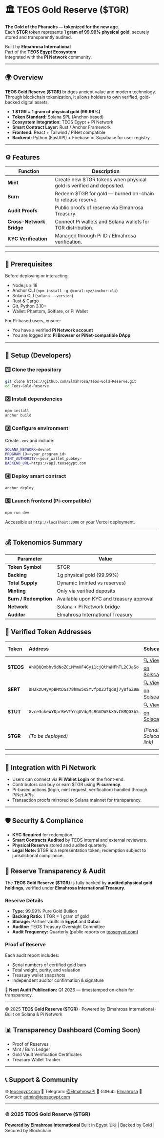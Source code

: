 # 🏛️ TEOS Gold Reserve ($TGR)

**The Gold of the Pharaohs — tokenized for the new age.**  
Each **$TGR** token represents **1 gram of 99.99% physical gold**, securely stored and transparently audited.  

Built by **Elmahrosa International**  
Part of the **TEOS Egypt Ecosystem**  
Integrated with the **Pi Network** community.

---

## 🌍 Overview

**TEOS Gold Reserve ($TGR)** bridges ancient value and modern technology.  
Through blockchain tokenization, it allows holders to own verified, gold-backed digital assets.

- **1 $TGR = 1 gram of physical gold (99.99%)**
- **Token Standard:** Solana SPL (Anchor-based)
- **Ecosystem Integration:** TEOS Egypt + Pi Network
- **Smart Contract Layer:** Rust / Anchor Framework
- **Frontend:** React + Tailwind / PiNet compatible
- **Backend:** Python (FastAPI) + Firebase or Supabase for user registry

---

## ⚙️ Features

| Function | Description |
|-----------|--------------|
| **Mint** | Create new $TGR tokens when physical gold is verified and deposited. |
| **Burn** | Redeem $TGR for gold — burned on-chain to release reserve. |
| **Audit Proofs** | Public proofs of reserve via Elmahrosa Treasury. |
| **Cross-Network Bridge** | Connect Pi wallets and Solana wallets for TGR distribution. |
| **KYC Verification** | Managed through Pi ID / Elmahrosa verification. |

---

## 🧠 Prerequisites

Before deploying or interacting:

- Node.js ≥ 18  
- Anchor CLI (`npm install -g @coral-xyz/anchor-cli`)
- Solana CLI (`solana --version`)
- Rust & Cargo  
- Git, Python 3.10+  
- Wallet: Phantom, Solflare, or Pi Wallet  

For Pi-based users, ensure:
- You have a verified **Pi Network account**
- You are logged into **Pi Browser or PiNet-compatible DApp**

---

## 🚀 Setup (Developers)

### 1️⃣ Clone the repository
```bash
git clone https://github.com/Elmahrosa/Teos-Gold-Reserve.git
cd Teos-Gold-Reserve
````

### 2️⃣ Install dependencies

```bash
npm install
anchor build
```

### 3️⃣ Configure environment

Create `.env` and include:

```bash
SOLANA_NETWORK=devnet
PROGRAM_ID=<your_program_id>
MINT_AUTHORITY=<your_wallet_pubkey>
BACKEND_URL=https://api.teosegypt.com
```

### 4️⃣ Deploy smart contract

```bash
anchor deploy
```

### 5️⃣ Launch frontend (Pi-compatible)

```bash
npm run dev
```

Accessible at `http://localhost:3000` or your Vercel deployment.

---

## 💰 Tokenomics Summary

| Parameter             | Value                                    |                    
| --------------------- | ---------------------------------------- |
| **Token Symbol**      | $TGR                                     |
| **Backing**           | 1g physical gold (99.99%)                |
| **Total Supply**      | Dynamic (minted vs reserves)             |
| **Minting**           | Only via verified deposits               |
| **Burn / Redemption** | Available upon KYC and treasury approval |
| **Network**           | Solana + Pi Network bridge               |
| **Auditor**           | Elmahrosa International Treasury         | 

## 🔗 Verified Token Addresses

| Token | Address | Solscan | Dexlab / PiNet |
|:------|:--------|:--------|:----------------|
| **$TEOS** | `AhXBUQmbhv9dNoZCiMYmXF4Gyi1cjQthWHFhTL2CJaSo` | [🔍 View on Solscan](https://solscan.io/token/AhXBUQmbhv9dNoZCiMYmXF4Gyi1cjQthWHFhTL2CJaSo) | *(Pending)* |
| **$ERT** | `DHJkzU4yVpBMtDGs78hmw5KSYvfpQ2Jfqd8j7y8fSZ9m` | [🔍 View on Solscan](https://solscan.io/token/DHJkzU4yVpBMtDGs78hmw5KSYvfpQ2Jfqd8j7y8fSZ9m) | [💱 View on Dexlab](https://app.dexlab.space/token-hub/DHJkzU4yVpBMtDGs78hmw5KSYvfpQ2Jfqd8j7y8fSZ9m) |
| **$TUT** | `Gvce3ukeWYDprBeVtYrqUVdgMcRGADWSkX5vCKMQG3b5` | [🔍 View on Solscan](https://solscan.io/token/Gvce3ukeWYDprBeVtYrqUVdgMcRGADWSkX5vCKMQG3b5) | [💱 View on Dexlab](https://app.dexlab.space/token-hub/Gvce3ukeWYDprBeVtYrqUVdgMcRGADWSkX5vCKMQG3b5) |
| **$TGR** | *(To be deployed)* | *(Pending Solscan link)* | *(Pending Dexlab / PiNet listing)* |

---

## 🔗 Integration with Pi Network

* Users can connect via **Pi Wallet Login** on the front-end.
* Contributors can buy or earn $TGR using **Pi currency**.
* Pi-based actions (login, mint request, verification) handled through PiNet APIs.
* Transaction proofs mirrored to Solana mainnet for transparency.

---

## 🛡️ Security & Compliance

* **KYC Required** for redemption.
* **Smart Contracts Audited** by TEOS internal and external reviewers.
* **Physical Reserve** stored and audited quarterly.
* **Legal Note:** $TGR is a representation token; redemption subject to jurisdictional compliance.

## 🏦 Reserve Transparency & Audit

The **TEOS Gold Reserve ($TGR)** is fully backed by **audited physical gold holdings**, verified under **Elmahrosa International Treasury**.

### Reserve Details
- **Type:** 99.99% Pure Gold Bullion  
- **Backing Ratio:** 1 TGR = 1 gram of gold  
- **Storage:** Partner vaults in **Egypt** and **Dubai**  
- **Auditor:** TEOS Treasury Oversight Committee  
- **Audit Frequency:** Quarterly (public reports on [teosegypt.com](https://teosegypt.com))

### Proof of Reserve
Each audit report includes:
- Serial numbers of certified gold bars  
- Total weight, purity, and valuation  
- Treasury wallet snapshots  
- Independent auditor confirmation & signature  

📅 **Next Audit Publication:** Q1 2026 — timestamped on-chain for transparency.

---

© 2025 **TEOS Gold Reserve ($TGR)** · Powered by Elmahrosa International · Built on Solana & Pi Network

## 📊 Transparency Dashboard (Coming Soon)

* Proof of Reserves
* Mint / Burn Ledger
* Gold Vault Verification Certificates
* Treasury Wallet Tracker

---

## 📞 Support & Community

🌐 [teosegypt.com](https://teosegypt.com)
📱 Telegram: [@ElmahrosaPI](https://t.me/ElmahrosaPI)
🐙 GitHub: [Elmahrosa](https://github.com/Elmahrosa)
📧 Contact: [admin@teosegypt.com](mailto:admin@teosegypt.com)

---

### © 2025 TEOS Gold Reserve ($TGR)

**Powered by Elmahrosa International**
Built in Egypt 🇪🇬 | Backed by Gold | Secured by Blockchain
```
